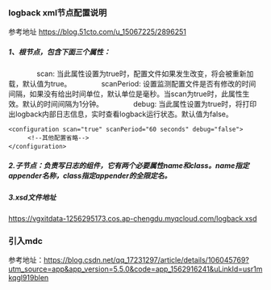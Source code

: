 ### logback xml节点配置说明
参考地址 https://blog.51cto.com/u_15067225/2896251

##### 1、根节点<configuration>，包含下面三个属性：
　　　　scan: 当此属性设置为true时，配置文件如果发生改变，将会被重新加载，默认值为true。
　　　　scanPeriod: 设置监测配置文件是否有修改的时间间隔，如果没有给出时间单位，默认单位是毫秒。当scan为true时，此属性生效。默认的时间间隔为1分钟。
　　　　debug: 当此属性设置为true时，将打印出logback内部日志信息，实时查看logback运行状态。默认值为false。
```
<configuration scan="true" scanPeriod="60 seconds" debug="false"> 
　　  <!--其他配置省略--> 
</configuration>　
```

##### 2.子节点<appender>：负责写日志的组件，它有两个必要属性name和class。name指定appender名称，class指定appender的全限定名。

##### 3.xsd文件地址
https://vgxitdata-1256295173.cos.ap-chengdu.myqcloud.com/logback.xsd

### 引入mdc
参考地址：https://blog.csdn.net/qq_17231297/article/details/106045769?utm_source=app&app_version=5.5.0&code=app_1562916241&uLinkId=usr1mkqgl919blen


